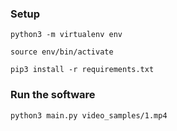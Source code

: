 
### Setup
```
python3 -m virtualenv env
```
```
source env/bin/activate
```
```
pip3 install -r requirements.txt
```


### Run the software
```
python3 main.py video_samples/1.mp4
```
